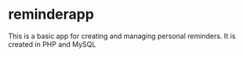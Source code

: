 # reminderapp
This is a basic app for creating and managing personal reminders. It is created in PHP and MySQL
